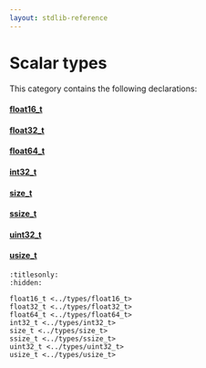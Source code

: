 ```yaml
---
layout: stdlib-reference
---
```

# Scalar types

This category contains the following declarations:

#### [float16\_t](float16_t.md)

#### [float32\_t](float32_t.md)

#### [float64\_t](float64_t.md)

#### [int32\_t](int32_t.md)

#### [size\_t](size_t.md)

#### [ssize\_t](ssize_t.md)

#### [uint32\_t](uint32_t.md)

#### [usize\_t](usize_t.md)


```{toctree}
:titlesonly:
:hidden:

float16_t <../types/float16_t>
float32_t <../types/float32_t>
float64_t <../types/float64_t>
int32_t <../types/int32_t>
size_t <../types/size_t>
ssize_t <../types/ssize_t>
uint32_t <../types/uint32_t>
usize_t <../types/usize_t>
```

<script>
// Fix .md links to .html when on ReadTheDocs
if (window.location.hostname.includes('readthedocs') || 
    window.location.hostname.includes('rtfd.io')) {
  document.addEventListener('DOMContentLoaded', function() {
    const links = document.querySelectorAll('a');
    links.forEach(link => {
      const href = link.getAttribute('href');
      if (href && href.includes('.md')) {
        // This regex will handle .md links with or without fragment identifiers or query parameters
        link.href = link.href.replace(/(.+)\.md(#[^?]*)?(\?.*)?$/, '$1.html$2$3');
      }
    });
  });
}
</script>
